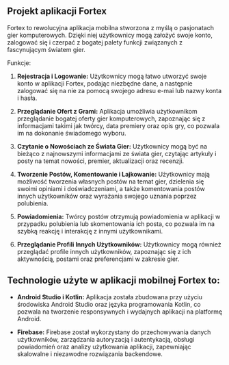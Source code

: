 ## Projekt aplikacji Fortex

Fortex to rewolucyjna aplikacja mobilna stworzona z myślą o pasjonatach gier komputerowych. Dzięki niej użytkownicy mogą założyć swoje konto, zalogować się i czerpać z bogatej palety funkcji związanych z fascynującym światem gier.

Funkcje:

1. **Rejestracja i Logowanie:** Użytkownicy mogą łatwo utworzyć swoje konto w aplikacji Fortex, podając niezbędne dane, a następnie zalogować się na nie za pomocą swojego adresu e-mai lub nazwy konta i hasła.

2. **Przeglądanie Ofert z Grami:** Aplikacja umożliwia użytkownikom przeglądanie bogatej oferty gier komputerowych, zapoznając się z informacjami takimi jak twórcy, data premiery oraz opis gry, co pozwala im na dokonanie świadomego wyboru.

3. **Czytanie o Nowościach ze Świata Gier:** Użytkownicy mogą być na bieżąco z najnowszymi informacjami ze świata gier, czytając artykuły i posty na temat nowości, premier, aktualizacji oraz recenzji.

4. **Tworzenie Postów, Komentowanie i Lajkowanie:** Użytkownicy mają możliwość tworzenia własnych postów na temat gier, dzielenia się swoimi opiniami i doświadczeniami, a także komentowania postów innych użytkowników oraz wyrażania swojego uznania poprzez polubienia.

5. **Powiadomienia:** Twórcy postów otrzymują powiadomienia w aplikacji w przypadku polubienia lub skomentowania ich posta, co pozwala im na szybką reakcję i interakcję z innymi użytkownikami.

6. **Przeglądanie Profili Innych Użytkowników:** Użytkownicy mogą również przeglądać profile innych użytkowników, zapoznając się z ich aktywnością, postami oraz preferencjami w zakresie gier.

## Technologie użyte w aplikacji mobilnej Fortex to:

- **Android Studio i Kotlin:** Aplikacja została zbudowana przy użyciu środowiska Android Studio oraz języka programowania Kotlin, co pozwala na tworzenie responsywnych i wydajnych aplikacji na platformę Android.

- **Firebase:** Firebase został wykorzystany do przechowywania danych użytkowników, zarządzania autoryzacją i autentykacją, obsługi powiadomień oraz analizy użytkowania aplikacji, zapewniając skalowalne i niezawodne rozwiązania backendowe.
